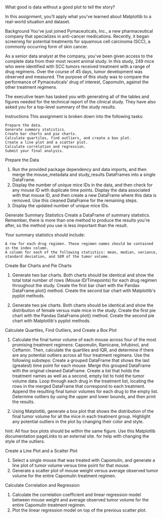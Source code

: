 What good is data without a good plot to tell the story?

In this assignment, you’ll apply what you've learned about Matplotlib to a real-world situation and dataset.

Background
You've just joined Pymaceuticals, Inc., a new pharmaceutical company that specializes in anti-cancer medications. Recently, it began screening for potential treatments for squamous cell carcinoma (SCC), a commonly occurring form of skin cancer.

As a senior data analyst at the company, you've been given access to the complete data from their most recent animal study. In this study, 249 mice who were identified with SCC tumors received treatment with a range of drug regimens. Over the course of 45 days, tumor development was observed and measured. The purpose of this study was to compare the performance of Pymaceuticals’ drug of interest, Capomulin, against the other treatment regimens.

The executive team has tasked you with generating all of the tables and figures needed for the technical report of the clinical study. They have also asked you for a top-level summary of the study results.

Instructions
This assignment is broken down into the following tasks:

    Prepare the data.
    Generate summary statistics.
    Create bar charts and pie charts.
    Calculate quartiles, find outliers, and create a box plot.
    Create a line plot and a scatter plot.
    Calculate correlation and regression.
    Submit your final analysis.
Prepare the Data
  1. Run the provided package dependency and data imports, and then merge the mouse_metadata and study_results DataFrames into a single DataFrame.
  2. Display the number of unique mice IDs in the data, and then check for any mouse ID with duplicate time points. Display the data associated with that mouse ID, and then create a new DataFrame where this data is removed. Use this cleaned DataFrame for the remaining     steps.
  3. Display the updated number of unique mice IDs.

Generate Summary Statistics
Create a DataFrame of summary statistics. Remember, there is more than one method to produce the results you're after, so the method you use is less important than the result.

Your summary statistics should include:

    A row for each drug regimen. These regimen names should be contained in the index column.
    A column for each of the following statistics: mean, median, variance, standard deviation, and SEM of the tumor volume.

Create Bar Charts and Pie Charts
  1. Generate two bar charts. Both charts should be identical and show the total total number of rows (Mouse ID/Timepoints) for each drug regimen throughout the study.
       Create the first bar chart with the Pandas DataFrame.plot() method.
       Create the second bar chart with Matplotlib's pyplot methods.

  2. Generate two pie charts. Both charts should be identical and show the distribution of female versus male mice in the study.
      Create the first pie chart with the Pandas DataFrame.plot() method.
      Create the second pie chart with Matplotlib's pyplot methods.

Calculate Quartiles, Find Outliers, and Create a Box Plot
  1.  Calculate the final tumor volume of each mouse across four of the most promising treatment regimens: Capomulin, Ramicane, Infubinol, and Ceftamin. Then, calculate the quartiles and IQR, and determine if there are any potential outliers across all four treatment regimens. Use the following substeps:
      Create a grouped DataFrame that shows the last (greatest) time point for each mouse. Merge this grouped DataFrame with the original cleaned DataFrame.
      Create a list that holds the treatment names as well as a second, empty list to hold the tumor volume data.
      Loop through each drug in the treatment list, locating the rows in the merged DataFrame that correspond to each treatment. Append the resulting final tumor volumes for each drug to the empty list.
      Determine outliers by using the upper and lower bounds, and then print the results.

  2. Using Matplotlib, generate a box plot that shows the distribution of the final tumor volume for all the mice in each treatment group. Highlight any potential outliers in the plot by changing their color and style.

hint: All four box plots should be within the same figure. Use this Matplotlib documentation pageLinks to an external site. for help with changing the style of the outliers.

Create a Line Plot and a Scatter Plot
  1. Select a single mouse that was treated with Capomulin, and generate a line plot of tumor volume versus time point for that mouse.
  2. Generate a scatter plot of mouse weight versus average observed tumor volume for the entire Capomulin treatment regimen.

Calculate Correlation and Regression
  1.  Calculate the correlation coefficient and linear regression model between mouse weight and average observed tumor volume for the entire Capomulin treatment regimen.
  2.  Plot the linear regression model on top of the previous scatter plot.
